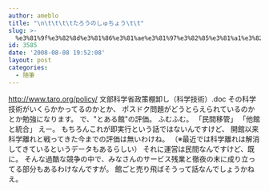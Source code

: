 ```yaml
---
author: ameblo
title: "\n\t\t\t\tたろうのしゅちょう\t\t"
slug: >-
  %e3%81%9f%e3%82%8d%e3%81%86%e3%81%ae%e3%81%97%e3%82%85%e3%81%a1%e3%82%87%e3%81%86
id: 3585
date: '2008-08-08 19:52:08'
layout: post
categories:
  - 随筆
---
```


http://www.taro.org/policy/ 文部科学省政策棚卸し（科学技術）.doc その科学技術がいくらかかってるのかとか、 ポスドク問題がどうとらえられているのかとか勉強になります。 で、"とある館"の評価。 ふむふむ。 「民間移管」 「他館と統合」 えー。 もちろんこれが即実行という話ではないんですけど、 開館以来科学離れと戦ってきた今までの評価は無いわけね。 （※最近では科学離れは解消してきているというデータもあるらしい） それに運営は民間なんですけど、既に。 そんな過酷な競争の中で、みなさんのサービス残業と徹夜の末に成り立ってる部分もあるわけなんですが。 館ごと売り飛ばそうって話なんでしょうかねえ。
